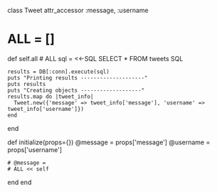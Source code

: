 class Tweet
  attr_accessor :message, :username
  # ALL = []

  def self.all
    # ALL
    sql = <<-SQL
    SELECT * FROM tweets
    SQL

    results = DB[:conn].execute(sql)
    puts "Printing results --------------------"
    puts results
    puts "Creating objects -------------------"
    results.map do |tweet_info|
      Tweet.new({'message' => tweet_info['message'], 'username' => tweet_info['username']})
    end
  end

  def initialize(props={})
    @message = props['message']
    @username = props['username']

    # @message =
    # ALL << self
  end
end
